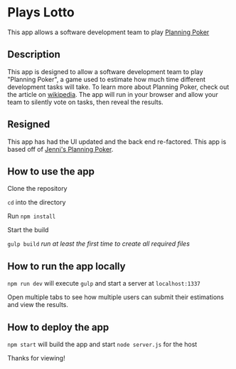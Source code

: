 # Plays Lotto

This app allows a software development team to play [Planning Poker](http://en.wikipedia.org/wiki/Planning_poker)


## Description

This app is designed to allow a software development team to play "Planning Poker", a game used to estimate how much time different development tasks will take. To learn more about Planning Poker, check out the article on [wikipedia](http://en.wikipedia.org/wiki/Planning_poker). The app will run in your browser and allow your team to silently vote on tasks, then reveal the results.

## Resigned 

This app has had the UI updated and the back end re-factored. This app is based off of [Jenni's Planning Poker](https://github.com/jenjaina/planning-poker).


## How to use the app

Clone the repository

`cd` into the directory

Run `npm install`

Start the build

`gulp build` _run at least the first time to create all required files_


## How to run the app locally

`npm run dev` will execute `gulp` and start a server at `localhost:1337`

Open multiple tabs to see how multiple users can submit their estimations and view the results.

## How to deploy the app

`npm start` will build the app and start `node server.js` for the host

Thanks for viewing!
